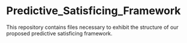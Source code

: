 # Predictive_Satisficing_Framework
This repository contains files necessary to exhibit the structure of our proposed predictive satisficing framework.
